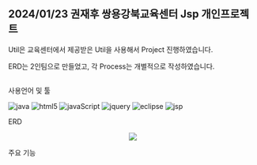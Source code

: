 ## 2024/01/23 권재후 쌍용강북교육센터 Jsp 개인프로젝트
Util은 교육센터에서 제공받은 Util을 사용해서 Project 진행하였습니다.    

ERD는 2인팀으로 만들었고, 각 Process는 개별적으로 작성하였습니다.

##
사용언어 및 툴
<p align="left">
  <img alt="java" src="https://img.shields.io/badge/Java-ED8B00?style=for-the-badge&logo=openjdk&logoColor=white"/>
  <img alt="html5" src="https://img.shields.io/badge/HTML5-E34F26?style=for-the-badge&logo=html5&logoColor=white"/>
  <img alt="javaScript" src="https://img.shields.io/badge/Java%20Script-F7DF1E?style=for-the-badge&logo=JavaScript&logoColor=white"/>
  <img alt="jquery" src="https://img.shields.io/badge/jQuery-0769AD?style=for-the-badge&logo=jquery&logoColor=white"/>
  <img alt="eclipse" src="https://img.shields.io/badge/eclipse%20ide-2C2255?style=for-the-badge&logo=eclipse ide&logoColor=white"/>
  <img alt="jsp" src="https://img.shields.io/badge/jsp-000000?style=for-the-badge&logo=jsp&logoColor=white"/>
</p>
ERD
<p align="center">
  <img src="https://github.com/KwonJaeHoo/kwonjaehooJsp/assets/110653857/2aec3733-2cf3-4328-bbc9-e8b85fd5400a">
</p>

주요 기능



